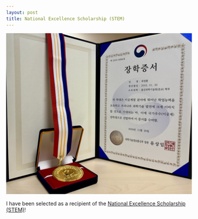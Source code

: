 ```yaml
---
layout: post
title: National Excellence Scholarship (STEM)
---
```

<p align="center">
  <img src="https://github.com/khgwak/khgwak.github.io/blob/master/_posts/assets/images/NES.jpg?raw=true" alt="Scholarship Certificate Photo" border="0" />
</p>

I have been selected as a recipient of the <a href="https://www.kosaf.go.kr/ko/scholar.do?pg=scholarship05_06_01" target="_blank" rel="noopener noreferrer">National Excellence Scholarship (STEM)</a>!